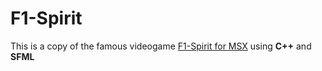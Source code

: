 # F1-Spirit

This is a copy of the famous videogame [F1-Spirit for MSX](https://www.youtube.com/watch?v=OPxsCvdiVHg) using **C++** and **SFML**